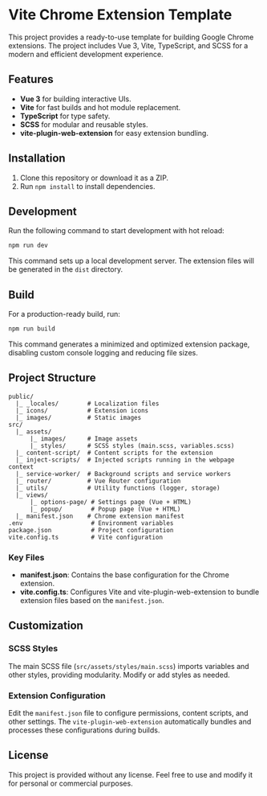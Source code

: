 # Vite Chrome Extension Template

This project provides a ready-to-use template for building Google Chrome extensions. The project includes Vue 3, Vite, TypeScript, and SCSS for a modern and efficient development experience.

## Features

- **Vue 3** for building interactive UIs.
- **Vite** for fast builds and hot module replacement.
- **TypeScript** for type safety.
- **SCSS** for modular and reusable styles.
- **vite-plugin-web-extension** for easy extension bundling.

## Installation

1. Clone this repository or download it as a ZIP.
2. Run `npm install` to install dependencies.

## Development

Run the following command to start development with hot reload:

```bash
npm run dev
```

This command sets up a local development server. The extension files will be generated in the `dist` directory.

## Build

For a production-ready build, run:

```bash
npm run build
```

This command generates a minimized and optimized extension package, disabling custom console logging and reducing file sizes.

## Project Structure

```
public/
  |_ _locales/        # Localization files
  |_ icons/           # Extension icons
  |_ images/          # Static images
src/
  |_ assets/
      |_ images/      # Image assets
      |_ styles/      # SCSS styles (main.scss, variables.scss)
  |_ content-script/  # Content scripts for the extension
  |_ inject-scripts/  # Injected scripts running in the webpage context
  |_ service-worker/  # Background scripts and service workers
  |_ router/          # Vue Router configuration
  |_ utils/           # Utility functions (logger, storage)
  |_ views/
      |_ options-page/ # Settings page (Vue + HTML)
      |_ popup/        # Popup page (Vue + HTML)
  |_ manifest.json    # Chrome extension manifest
.env                   # Environment variables
package.json           # Project configuration
vite.config.ts         # Vite configuration
```

### Key Files

- **manifest.json**: Contains the base configuration for the Chrome extension.
- **vite.config.ts**: Configures Vite and vite-plugin-web-extension to bundle extension files based on the `manifest.json`.

## Customization

### SCSS Styles

The main SCSS file (`src/assets/styles/main.scss`) imports variables and other styles, providing modularity. Modify or add styles as needed.

### Extension Configuration

Edit the `manifest.json` file to configure permissions, content scripts, and other settings. The `vite-plugin-web-extension` automatically bundles and processes these configurations during builds.

## License

This project is provided without any license. Feel free to use and modify it for personal or commercial purposes.
